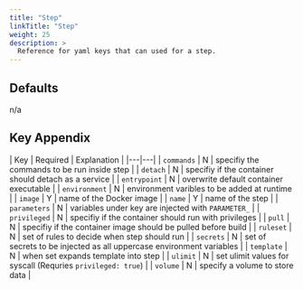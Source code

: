 ```yaml
---
title: "Step"
linkTitle: "Step"
weight: 25
description: >
  Reference for yaml keys that can used for a step.
---
```


## Defaults

n/a

## Key Appendix

| Key | Required | Explanation |
|---|---|
| `commands` | N | specifiy the commands to be run inside step |
| `detach` | N | specifiy if the container should detach as a service |
| `entrypoint` | N | overwrite default container executable  |
| `environment` | N | environment varibles to be added at runtime |
| `image` | Y | name of the Docker image |
| `name` | Y | name of the step |
| `parameters` | N | variables under key are injected with `PARAMETER_`  |
| `privileged` | N | specifiy if the container should run with privileges |
| `pull` | N | specifiy if the container image should be pulled before build |
| `ruleset` | N | set of rules to decide when step should run |
| `secrets` | N | set of secrets to be injected as all uppercase environment variables |
| `template` | N | when set expands template into step  |
| `ulimit` | N | set ulimit values for syscall (Requries `privileged: true`) |
| `volume` | N | specify a volume to store data |
